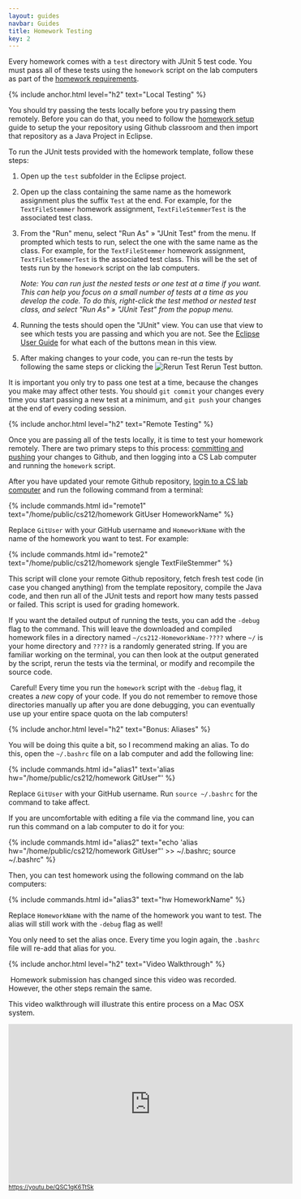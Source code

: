 ```yaml
---
layout: guides
navbar: Guides
title: Homework Testing
key: 2
---
```


Every homework comes with a `test` directory with JUnit 5 test code. You must pass all of these tests using the `homework` script on the lab computers as part of the [homework requirements](/guides/homework/homework-requirements.html).

{% include anchor.html level="h2" text="Local Testing" %}

You should try passing the tests locally before you try passing them remotely. Before you can do that, you need to follow the [homework setup](/guides/homework/homework-setup.html) guide to setup the your repository using Github classroom and then import that repository as a Java Project in Eclipse.

To run the JUnit tests provided with the homework template, follow these steps:

  1. Open up the `test` subfolder in the Eclipse project.

  2. Open up the class containing the same name as the homework assignment plus the suffix `Test` at the end. For example, for the `TextFileStemmer` homework assignment, `TextFileStemmerTest` is the associated test class.

  3. From the "Run" menu, select "Run As" &raquo; "JUnit Test" from the menu. If prompted which tests to run, select the one with the same name as the class. For example, for the `TextFileStemmer` homework assignment, `TextFileStemmerTest` is the associated test class. This will be the set of tests run by the `homework` script on the lab computers.

      *Note: You can run just the nested tests or one test at a time if you want. This can help you focus on a small number of tests at a time as you develop the code. To do this, right-click the test method or nested test class, and select "Run As" &raquo; "JUnit Test" from the popup menu.*

  4. Running the tests should open the "JUnit" view. You can use that view to see which tests you are passing and which you are not. See the [Eclipse User Guide](https://help.eclipse.org/2018-12/topic/org.eclipse.jdt.doc.user/reference/views/ref-view-junit.htm) for what each of the buttons mean in this view.

  5. After making changes to your code, you can re-run the tests by following the same steps or clicking the <img alt="Rerun Test" src="https://help.eclipse.org/2018-12/topic/org.eclipse.jdt.doc.user/images/org.eclipse.jdt.junit/elcl16/relaunch.png"> Rerun Test button.

It is important you only try to pass one test at a time, because the changes you make may affect other tests. You should `git commit` your changes every time you start passing a new test at a minimum, and `git push` your changes at the end of every coding session.

{% include anchor.html level="h2" text="Remote Testing" %}

Once you are passing all of the tests locally, it is time to test your homework remotely. There are two primary steps to this process: [committing and pushing](http://wiki.eclipse.org/EGit/User_Guide#Committing_Changes) your changes to Github, and then logging into a CS Lab computer and running the `homework` script.

After you have updated your remote Github repository, [login to a CS lab computer](/guides/general/using-cs-lab-computers.html) and run the following command from a terminal:

{% include commands.html id="remote1" text="/home/public/cs212/homework GitUser HomeworkName" %}

Replace `GitUser` with your GitHub username and `HomeworkName` with the name of the homework you want to test. For example:

{% include commands.html id="remote2" text="/home/public/cs212/homework sjengle TextFileStemmer" %}

This script will clone your remote Github repository, fetch fresh test code (in case you changed anything) from the template repository, compile the Java code, and then run all of the JUnit tests and report how many tests passed or failed. This script is used for grading homework.

If you want the detailed output of running the tests, you can add the `-debug` flag to the command. This will leave the downloaded and compiled homework files in a directory named `~/cs212-HomeworkName-????` where `~/` is your home directory and `????` is a randomly generated string. If you are familiar working on the terminal, you can then look at the output generated by the script, rerun the tests via the terminal, or modify and recompile the source code.

<article class="message is-warning">
  <div class="message-body">
    <i class="fas fa-info-circle"></i>&nbsp;Careful! Every time you run the <code>homework</code> script with the <code>-debug</code> flag, it creates a <em>new</em> copy of your code. If you do not remember to remove those directories manually up after you are done debugging, you can eventually use up your entire space quota on the lab computers!
  </div>
</article>

{% include anchor.html level="h2" text="Bonus: Aliases" %}

You will be doing this quite a bit, so I recommend making an alias. To do this, open the `~/.bashrc` file on a lab computer and add the following line:

{% include commands.html id="alias1" text='alias hw="/home/public/cs212/homework GitUser"' %}

Replace `GitUser` with your GitHub username. Run `source ~/.bashrc` for the command to take affect.

If you are uncomfortable with editing a file via the command line, you can run this command on a lab computer to do it for you:

{% include commands.html id="alias2" text="echo 'alias hw=\"/home/public/cs212/homework GitUser\"' >> ~/.bashrc; source ~/.bashrc" %}

Then, you can test homework using the following command on the lab computers:

{% include commands.html id="alias3" text="hw HomeworkName" %}

Replace `HomeworkName` with the name of the homework you want to test. The alias will still work with the `-debug` flag as well!

You only need to set the alias once. Every time you login again, the `.bashrc` file will re-add that alias for you.

{% include anchor.html level="h2" text="Video Walkthrough" %}

<article class="message is-warning">
  <div class="message-body">
    <i class="fas fa-info-circle"></i>&nbsp;Homework submission has changed since this video was recorded. However, the other steps remain the same.
  </div>
</article>

<p>This video walkthrough will illustrate this entire process on a Mac OSX system.</p>

<div>
  <iframe width="560" height="315" src="https://www.youtube-nocookie.com/embed/QSC1gK6TtSk?rel=0" frameborder="0" allow="autoplay; encrypted-media" allowfullscreen style="height: 315px;"></iframe>
  <br/>
  <small><a href="https://youtu.be/QSC1gK6TtSk"><i class="fab fa-youtube"></i> https://youtu.be/QSC1gK6TtSk</a></small>
</div>
